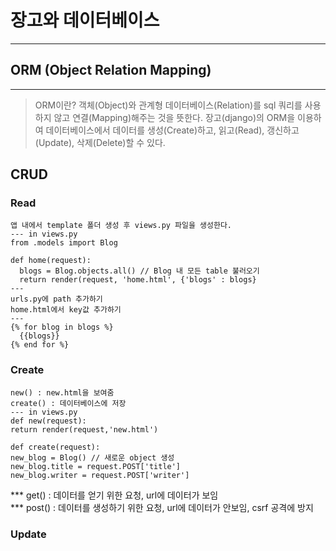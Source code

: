 # 장고와 데이터베이스
------------
## ORM (Object Relation Mapping)
------------
> ORM이란? 객체(Object)와 관계형 데이터베이스(Relation)를 sql 쿼리를 사용하지 않고 연결(Mapping)해주는 것을 뜻한다. 
> 장고(django)의 ORM을 이용하여 데이터베이스에서 데이터를 생성(Create)하고, 읽고(Read), 갱신하고(Update), 삭제(Delete)할 수 있다.  

## CRUD
### Read
```
앱 내에서 template 폴더 생성 후 views.py 파일을 생성한다.
--- in views.py
from .models import Blog  

def home(request):
  blogs = Blog.objects.all() // Blog 내 모든 table 불러오기
  return render(request, 'home.html', {'blogs' : blogs}
---
urls.py에 path 추가하기
home.html에서 key값 추가하기
---
{% for blog in blogs %}
  {{blogs}}
{% end for %}
```
### Create
```
new() : new.html을 보여줌  
create() : 데이터베이스에 저장
--- in views.py
def new(request):
return render(request,'new.html')
  
def create(request):
new_blog = Blog() // 새로운 object 생성
new_blog.title = request.POST['title']
new_blog.writer = request.POST['writer']

```

*** get() : 데이터를 얻기 위한 요청, url에 데이터가 보임  
*** post() : 데이터를 생성하기 위한 요청, url에 데이터가 안보임, csrf 공격에 방지  

### Update
```

```
